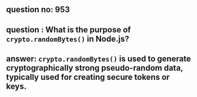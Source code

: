 
      
## question no: 953

## question : What is the purpose of `crypto.randomBytes()` in Node.js?

## answer: `crypto.randomBytes()` is used to generate cryptographically strong pseudo-random data, typically used for creating secure tokens or keys.
      
